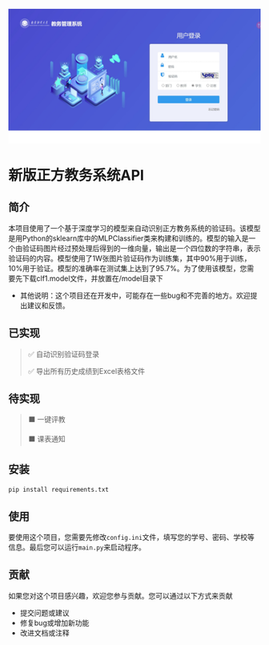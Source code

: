 ![仅适用新版方正教务管理后台](https://github.com/PUREGIH/Zhengfang/blob/main/images/UI.jpeg?raw=true)
# **新版正方教务系统API**

## 简介
本项目使用了一个基于深度学习的模型来自动识别正方教务系统的验证码。该模型是用Python的sklearn库中的MLPClassifier类来构建和训练的。模型的输入是一个由验证码图片经过预处理后得到的一维向量，输出是一个四位数的字符串，表示验证码的内容。模型使用了1W张图片验证码作为训练集，其中90%用于训练，10%用于验证。模型的准确率在测试集上达到了95.7%。为了使用该模型，您需要先下载clf1.model文件，并放置在/model目录下

- 其他说明：这个项目还在开发中，可能存在一些bug和不完善的地方。欢迎提出建议和反馈。

## 已实现

> ✅ 自动识别验证码登录
> 
> ✅ 导出所有历史成绩到Excel表格文件

## 待实现
> ⬛ 一键评教
> 
> ⬛ 课表通知

## 安装
`pip install requirements.txt`

## 使用
要使用这个项目，您需要先修改`config.ini`文件，填写您的学号、密码、学校等信息。最后您可以运行`main.py`来启动程序。

## 贡献
如果您对这个项目感兴趣，欢迎您参与贡献。您可以通过以下方式来贡献

- 提交问题或建议
- 修复bug或增加新功能
- 改进文档或注释

